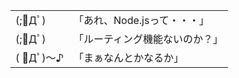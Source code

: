 <table class="my-table">
    <tr>
        <td>
            <span class="my-aa">(;ﾟДﾟ)</span>
        </td>
        <td>
            「あれ、Node.jsって・・・」
        </td>
    </tr>
    <tr class="fragment fade-in">
        <td>
            <span class="my-aa">(;ﾟДﾟ)</span>
        </td>
        <td>
            「ルーティング機能ないのか？」
        </td>
    </tr>
    <tr class="fragment fade-in">
        <td>
            <span class="my-aa">( ﾟДﾟ)～♪</span>
        </td>
        <td>
            「まぁなんとかなるか」
        </td>
    </tr>
</table>
